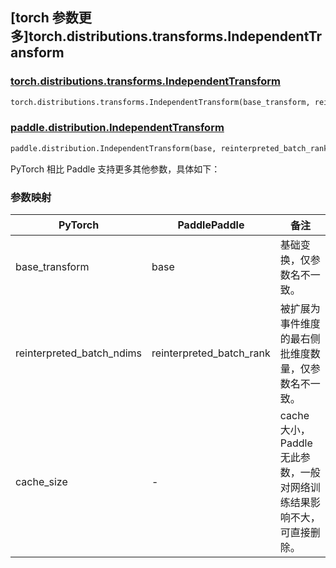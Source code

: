 ## [torch 参数更多]torch.distributions.transforms.IndependentTransform

### [torch.distributions.transforms.IndependentTransform](https://pytorch.org/docs/stable/distributions.html#torch.distributions.transforms.IndependentTransform)

```python
torch.distributions.transforms.IndependentTransform(base_transform, reinterpreted_batch_ndims, cache_size=0)
```

### [paddle.distribution.IndependentTransform](https://www.paddlepaddle.org.cn/documentation/docs/zh/develop/api/paddle/distribution/IndependentTransform_cn.html)

```python
paddle.distribution.IndependentTransform(base, reinterpreted_batch_rank)
```

PyTorch 相比 Paddle 支持更多其他参数，具体如下：

### 参数映射

| PyTorch                   | PaddlePaddle             | 备注                                                 |
| ------------------------- | ------------------------ | ---------------------------------------------------- |
| base_transform            | base                     | 基础变换，仅参数名不一致。                           |
| reinterpreted_batch_ndims | reinterpreted_batch_rank | 被扩展为事件维度的最右侧批维度数量，仅参数名不一致。 |
| cache_size                | -                        | cache 大小，Paddle 无此参数，一般对网络训练结果影响不大，可直接删除。   |
